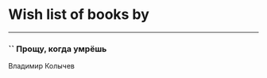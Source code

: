 # Wish list of books by [](https://ok.ru/profile/536771522733)
---

### `` Прощу, когда умрёшь
Владимир Колычев

